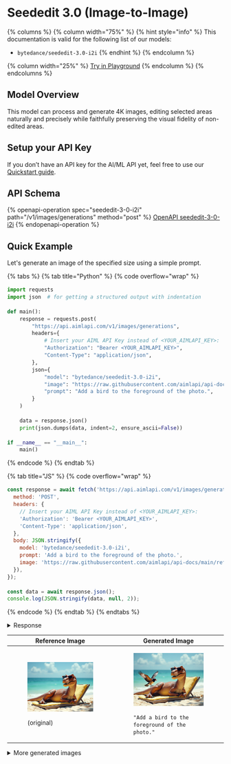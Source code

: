 # Seededit 3.0 (Image-to-Image)

{% columns %}
{% column width="75%" %}
{% hint style="info" %}
This documentation is valid for the following list of our models:

* `bytedance/seededit-3.0-i2i`
{% endhint %}
{% endcolumn %}

{% column width="25%" %}
<a href="https://aimlapi.com/app/?model=bytedance/seededit-3.0-i2i&#x26;mode=image" class="button primary">Try in Playground</a>
{% endcolumn %}
{% endcolumns %}

## Model Overview

This model can process and generate 4K images, editing selected areas naturally and precisely while faithfully preserving the visual fidelity of non-edited areas.

## Setup your API Key

If you don’t have an API key for the AI/ML API yet, feel free to use our [Quickstart guide](https://docs.aimlapi.com/quickstart/setting-up).

## API Schema

{% openapi-operation spec="seededit-3-0-i2i" path="/v1/images/generations" method="post" %}
[OpenAPI seededit-3-0-i2i](https://raw.githubusercontent.com/aimlapi/api-docs/refs/heads/main/docs/api-references/image-models/ByteDance/seededit-3.0-i2i.json)
{% endopenapi-operation %}

## Quick Example

Let's generate an image of the specified size using a simple prompt.

{% tabs %}
{% tab title="Python" %}
{% code overflow="wrap" %}
```python
import requests
import json  # for getting a structured output with indentation

def main():
    response = requests.post(
        "https://api.aimlapi.com/v1/images/generations",
        headers={
            # Insert your AIML API Key instead of <YOUR_AIMLAPI_KEY>:
            "Authorization": "Bearer <YOUR_AIMLAPI_KEY>",
            "Content-Type": "application/json",
        },
        json={
            "model": "bytedance/seededit-3.0-i2i",
            "image": "https://raw.githubusercontent.com/aimlapi/api-docs/main/reference-files/t-rex.png",
            "prompt": "Add a bird to the foreground of the photo.",
        }
    )

    data = response.json()
    print(json.dumps(data, indent=2, ensure_ascii=False))

if __name__ == "__main__":
    main()
```
{% endcode %}
{% endtab %}

{% tab title="JS" %}
{% code overflow="wrap" %}
```javascript
const response = await fetch('https://api.aimlapi.com/v1/images/generations', {
  method: 'POST',
  headers: {
    // Insert your AIML API Key instead of <YOUR_AIMLAPI_KEY>:
    'Authorization': 'Bearer <YOUR_AIMLAPI_KEY>',
    'Content-Type': 'application/json',
  },
  body: JSON.stringify({
    model: 'bytedance/seededit-3.0-i2i',
    prompt: 'Add a bird to the foreground of the photo.',
    image: 'https://raw.githubusercontent.com/aimlapi/api-docs/main/reference-files/t-rex.png',        
  }),
});

const data = await response.json();
console.log(JSON.stringify(data, null, 2));
```
{% endcode %}
{% endtab %}
{% endtabs %}

<details>

<summary>Response</summary>

{% code overflow="wrap" %}
```json5
{
  "created": 1754408583,
  "data": [
    {
      "url": "https://ark-content-generation-v2-ap-southeast-1.tos-ap-southeast-1.volces.com/seededit-3-0-i2i/0217544085757151f54867e2807e9e62dfa0a3e2d06531a7ce49c.jpeg?X-Tos-Algorithm=TOS4-HMAC-SHA256&X-Tos-Credential=AKLTYWJkZTExNjA1ZDUyNDc3YzhjNTM5OGIyNjBhNDcyOTQ%2F20250805%2Fap-southeast-1%2Ftos%2Frequest&X-Tos-Date=20250805T154303Z&X-Tos-Expires=86400&X-Tos-Signature=e37babdb426ccd6e36f96a019145af3ea8a6e5cb21f3761d8aa3eae32b24d738&X-Tos-SignedHeaders=host"
    }
  ]
}
```
{% endcode %}

</details>

<table data-full-width="false"><thead><tr><th>Reference Image</th><th>Generated Image</th></tr></thead><tbody><tr><td><div><figure><img src="../../../.gitbook/assets/flux-dev-t-rex.png" alt=""><figcaption><p>(original)</p></figcaption></figure></div></td><td><div><figure><img src="../../../.gitbook/assets/0217544093775394225d7fbf52e6d4163826afb0078a23d9f0ef9.jpg" alt=""><figcaption><p><code>"Add a bird to the foreground of the photo."</code></p></figcaption></figure></div></td></tr></tbody></table>

<details>

<summary>More generated images</summary>

| <div><figure><img src="../../../.gitbook/assets/0217544095136411f54867e2807e9e62dfa0a3e2d06531af9c13d.jpg" alt=""><figcaption><p><code>"Add a crown to the T-rex's head."</code></p></figcaption></figure></div>                                                                                                                                                                   | <div><figure><img src="../../../.gitbook/assets/0217544646651366d76cd7acfd572da46abbcedd46e0f23b280e2.jpg" alt=""><figcaption><p><code>"Add a couple of silver wings"</code></p></figcaption></figure></div>                                                                                                                             |
| ---------------------------------------------------------------------------------------------------------------------------------------------------------------------------------------------------------------------------------------------------------------------------------------------------------------------------------------------------------------------------------- | ---------------------------------------------------------------------------------------------------------------------------------------------------------------------------------------------------------------------------------------------------------------------------------------------------------------------------------------- |
| <div><figure><img src="../../../.gitbook/assets/0217544649506046d76cd7acfd572da46abbcedd46e0f23e52b51.jpg" alt=""><figcaption><p><code>"Remove the dinosaur. Place a book and a bouquet of wildflowers in blue and pink tones on the lounge chair. Let a light foamy surf gently wash the bottom of the chair. Don't change anything else."</code></p></figcaption></figure></div> | <div><figure><img src="../../../.gitbook/assets/0217544652410221b9856d510eb90951bba42702ad03c2f94ae0e.jpg" alt=""><figcaption><p><code>"Make the dinosaur sit on a lounge chair with its back to the camera, looking toward the water. The setting sun has almost disappeared below the horizon."</code></p></figcaption></figure></div> |

</details>
